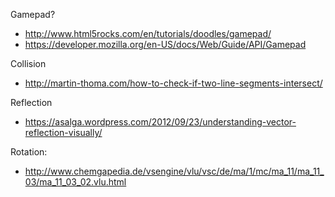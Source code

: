 Gamepad?
 * http://www.html5rocks.com/en/tutorials/doodles/gamepad/
 * https://developer.mozilla.org/en-US/docs/Web/Guide/API/Gamepad
 
Collision
 * http://martin-thoma.com/how-to-check-if-two-line-segments-intersect/

Reflection
 * https://asalga.wordpress.com/2012/09/23/understanding-vector-reflection-visually/

Rotation:
 * http://www.chemgapedia.de/vsengine/vlu/vsc/de/ma/1/mc/ma_11/ma_11_03/ma_11_03_02.vlu.html
